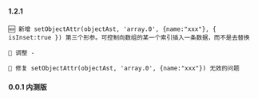 #### 1.2.1
 
    🆕 新增 setObjectAttr(objectAst, 'array.0', {name:"xxx"}, { isInset:true }) 第三个形参。可控制向数组的某一个索引插入一条数据，而不是去替换
     
    💄 调整 -

    🐞 修复 setObjectAttr(objectAst, 'array.0', {name:"xxx"}) 无效的问题


#### 0.0.1 内测版

    